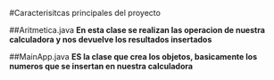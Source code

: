 #Caracterisitcas principales del proyecto

##Aritmetica.java
**En esta clase se realizan las operacion de nuestra calculadora y nos devuelve los resultados insertados**

##MainApp.java
**ES la clase que crea los objetos, basicamente los numeros que se insertan en nuestra calculadora**
